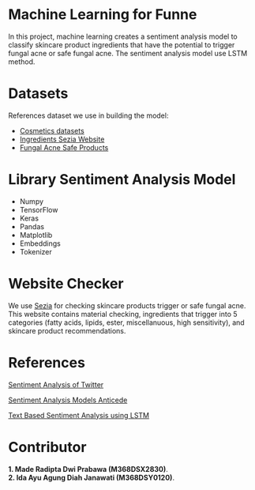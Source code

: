 # Machine Learning for Funne

In this project, machine learning creates a sentiment analysis model to classify skincare product ingredients that have the potential to trigger fungal acne or safe fungal acne. The sentiment analysis model use LSTM method.

# Datasets
References dataset we use in building the model:
- [Cosmetics datasets](https://www.kaggle.com/datasets/kingabzpro/cosmetics-datasets)
- [Ingredients Sezia Website](https://www.sezia.co/ingredients)
- [Fungal Acne Safe Products](https://simpleskincarescience.com/fungal-acne-products-malassezia-pityrosporum-folliculitis/)


# Library Sentiment Analysis Model
- Numpy
- TensorFlow
- Keras
- Pandas
- Matplotlib
- Embeddings
- Tokenizer

# Website Checker
We use [Sezia](https://www.sezia.co/) for checking skincare products trigger or safe fungal acne. This website contains material checking, ingredients that trigger into 5 categories (fatty acids, lipids, ester, miscellanuous, high sensitivity), and skincare product recommendations.


# References
[Sentiment Analysis of Twitter](https://github.com/somvirs57/twitter_sentiment_analysis/blob/master/sentiment_analysis_of_twitter_dataset.py) 

[Sentiment Analysis Models Anticede](https://github.com/RashidMaulana/Anticede/blob/main/Machine%20Learning/model/model_anticede.ipynb)

[Text Based Sentiment Analysis using LSTM](https://www.ijert.org/text-based-sentiment-analysis-using-lstm)

# Contributor

**1. Made Radipta Dwi Prabawa (M368DSX2830)**.\
**2. Ida Ayu Agung Diah Janawati (M368DSY0120)**.
